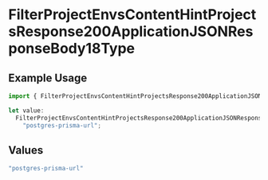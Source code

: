 # FilterProjectEnvsContentHintProjectsResponse200ApplicationJSONResponseBody18Type

## Example Usage

```typescript
import { FilterProjectEnvsContentHintProjectsResponse200ApplicationJSONResponseBody18Type } from "@vercel/sdk/models/filterprojectenvsop.js";

let value:
  FilterProjectEnvsContentHintProjectsResponse200ApplicationJSONResponseBody18Type =
    "postgres-prisma-url";
```

## Values

```typescript
"postgres-prisma-url"
```